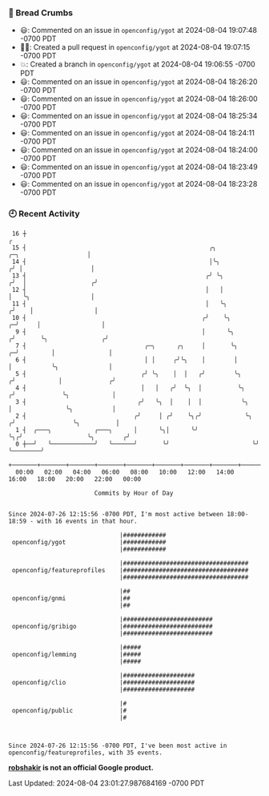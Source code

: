 ### 🍞 Bread Crumbs

 * 😃: Commented on an issue in `openconfig/ygot` at 2024-08-04 19:07:48 -0700 PDT
 * ✍🏼: Created a pull request in `openconfig/ygot` at 2024-08-04 19:07:15 -0700 PDT
 * 💥: Created a branch in `openconfig/ygot` at 2024-08-04 19:06:55 -0700 PDT
 * 😃: Commented on an issue in `openconfig/ygot` at 2024-08-04 18:26:20 -0700 PDT
 * 😃: Commented on an issue in `openconfig/ygot` at 2024-08-04 18:26:00 -0700 PDT
 * 😃: Commented on an issue in `openconfig/ygot` at 2024-08-04 18:25:34 -0700 PDT
 * 😃: Commented on an issue in `openconfig/ygot` at 2024-08-04 18:24:11 -0700 PDT
 * 😃: Commented on an issue in `openconfig/ygot` at 2024-08-04 18:24:00 -0700 PDT
 * 😃: Commented on an issue in `openconfig/ygot` at 2024-08-04 18:23:49 -0700 PDT
 * 😃: Commented on an issue in `openconfig/ygot` at 2024-08-04 18:23:28 -0700 PDT

### 🕘 Recent Activity
```
 16 ┼                                                                                                  ╭
 15 ┤                                                   ╭╮                       ╭─╮                   │
 14 ┤                                                   │╰╮                     ╭╯ │                   │
 13 ┤                                                  ╭╯ ╰╮                   ╭╯  │                  ╭╯
 12 ┤                                                  │   │                   │   ╰╮                 │
 11 ┤                                                  │   ╰╮                 ╭╯    │                 │
 10 ┤                                                 ╭╯    ╰╮              ╭─╯     │                 │
  9 ┤                                                 │      ╰╮            ╭╯       ╰╮               ╭╯
  7 ┤                                 ╭─╮      ╭╮     │       ╰╮         ╭─╯         │               │
  6 ┤                                 │ │     ╭╯╰╮    │        │         │           ╰╮              │
  5 ┤                                ╭╯ ╰╮    │  │   ╭╯        ╰╮       ╭╯            │             ╭╯
  4 ┤                                │   │   ╭╯  ╰╮  │          ╰╮     ╭╯             ╰╮            │
  3 ┤                               ╭╯   ╰╮  │    │  │           ╰╮    │               ╰╮           │
  2 ┤                              ╭╯     │ ╭╯    ╰╮╭╯            ╰╮  ╭╯                ╰╮          │
  1 ┤  ╭───╮            ╭───╮      │      ╰╮│      ╰╯              ╰╮╭╯                  ╰╮        ╭╯
  0 ┼──╯   ╰────────────╯   ╰──────╯       ╰╯                       ╰╯                    ╰────────╯
    +───────+───────+───────+───────+───────+───────+───────+───────+───────+───────+───────+───────+────
  00:00   02:00   04:00   06:00   08:00   10:00   12:00   14:00   16:00   18:00   20:00   22:00   00:00   

						Commits by Hour of Day


Since 2024-07-26 12:15:56 -0700 PDT, I'm most active between 18:00-18:59 - with 16 events in that hour.

```



```
                               |############
 openconfig/ygot               |############
                               |############

                               |###################################
 openconfig/featureprofiles    |###################################
                               |###################################

                               |##
 openconfig/gnmi               |##
                               |##

                               |#########################
 openconfig/gribigo            |#########################
                               |#########################

                               |#####
 openconfig/lemming            |#####
                               |#####

                               |####################
 openconfig/clio               |####################
                               |####################

                               |#
 openconfig/public             |#
                               |#



Since 2024-07-26 12:15:56 -0700 PDT, I've been most active in openconfig/featureprofiles, with 35 events.

```
**[robshakir](mailto:robjs@google.com) is not an official Google product.**  


Last Updated: 2024-08-04 23:01:27.987684169 -0700 PDT
